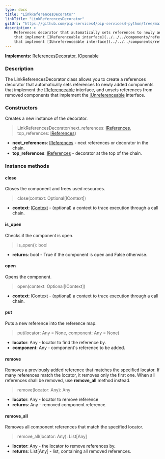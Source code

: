 ```yaml
---
type: docs
title: "LinkReferencesDecorator"
linkTitle: "LinkReferencesDecorator"
gitUrl: "https://github.com/pip-services4/pip-services4-python/tree/main/pip-services4-container-python"
description: >
    References decorator that automatically sets references to newly added components
    that implement [IReferenceable interface](../../../components/refer/ireferenceable), and unsets references from removed components
    that implement [IUnreferenceable interface](../../../components/refer/iunreferenceable).
---
```


**Implements:** [ReferencesDecorator](../references_decorator), [IOpenable](../../../components/run/iopenable)

### Description

The LinkReferencesDecorator class allows you to create a references decorator that automatically sets references to newly added components that implement the [IReferenceable](../../../components/refer/ireferenceable) interface, and unsets references from removed components that implement the [IUnreferenceable](../../../components/refer/iunreferenceable) interface.

### Constructors
Creates a new instance of the decorator.

> LinkReferencesDecorator(next_references: [IReferences](../../../components/refer/ireferences), top_references: [IReferences](../../../components/refer/ireferences))

- **next_references**: [IReferences](../../../components/refer/ireferences) - next references or decorator in the chain.
- **top_references**: [IReferences](../../../components/refer/ireferences) - decorator at the top of the chain.

### Instance methods

#### close
Closes the component and frees used resources.

> close(context: Optional[IContext])
- **context**: [IContext](../../../components/context/icontext) - (optional) a context to trace execution through a call chain.

#### is_open
Checks if the component is open.

> is_open(): bool
- **returns**: bool - True if the component is open and False otherwise.

#### open
Opens the component.

> open(context: Optional[IContext])
- **context**: [IContext](../../../components/context/icontext) - (optional) a context to trace execution through a call chain.

#### put
Puts a new reference into the reference map.

> put(locator: Any = None, component: Any = None)
- **locator**: Any - locator to find the reference by.
- **component**: Any - component's reference to be added.


#### remove
Removes a previously added reference that matches the specified locator.
If many references match the locator, it removes only the first one.
When all references shall be removed, use **remove_all** method instead.

> remove(locator: Any): Any
- **locator**: Any - locator to remove reference
- **returns**: Any - removed component reference.

#### remove_all
Removes all component references that match the specified locator.

> remove_all(locator: Any): List[Any]
- **locator**: Any - the locator to remove references by.
- **returns**: List[Any] - list, containing all removed references.

